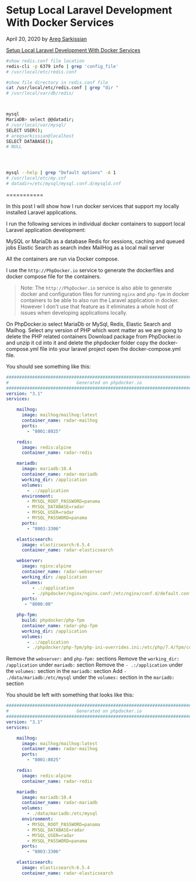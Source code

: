 # Setup Local Laravel Development With Docker Services

April 20, 2020 by [Areg Sarkissian](https://aregsar.com/about)

[Setup Local Laravel Development With Docker Services](https://aregsar.com/blog/2020/setup-local-laravel-development-with-docker-services)

```bash
#show redis.conf file location 
redis-cli -p 6379 info | grep 'config_file'
# /usr/local/etc/redis.conf 

#show file directory in redis.conf file
cat /usr/local/etc/redis.conf | grep "dir "
# /usr/local/var/db/redis/



mysql
MariaDB> select @@datadir;
# /usr/local/var/mysql/
SELECT USER();
# aregsarkissian@localhost
SELECT DATABASE();
# NULL




mysql --help | grep "Default options" -A 1
# /usr/local/etc/my.cnf
# datadir=/etc/mysql/mysql.conf.d/mysqld.cnf
```

===========

In this post I will show how I run docker services that support my locally installed Laravel applications.

I run the following services in individual docker containers to support local Laravel application development:

MySQL or MariaDb as a database
Redis for sessions, caching and queued jobs 
Elastic Search as search index
MailHog as a local mail server

All the containers are run via Docker compose.

I use the `http://PhpDocker.io` service to generate the dockerfiles and docker compose file
for the containers. 

> Note: The `http://PhpDocker.io` service is also able to generate docker and configuration files for running `nginx` and `php-fpm` in docker containers to be able to also run the Laravel application in docker. However I don't use that feature as it eliminates a whole host of issues when developing applications locally.

On PhpDocker.io select MariaDb or MySql, Redis, Elastic Search and Mailhog.
Select any version of PHP which wont matter as we are going to delete the PHP related containers
Download package from PhpDocker.io and unzip it 
cd into it and delete the phpdocker folder 
copy the docker-compose.yml file into your laravel project
open the docker-compose.yml file.

You should see something like this:

```yaml
###############################################################################
#                          Generated on phpdocker.io                          #
###############################################################################
version: "3.1"
services:

    mailhog:
      image: mailhog/mailhog:latest
      container_name: radar-mailhog
      ports:
        - "8001:8025"

    redis:
      image: redis:alpine
      container_name: radar-redis

    mariadb:
      image: mariadb:10.4
      container_name: radar-mariadb
      working_dir: /application
      volumes:
        - .:/application
      environment:
        - MYSQL_ROOT_PASSWORD=panama
        - MYSQL_DATABASE=radar
        - MYSQL_USER=radar
        - MYSQL_PASSWORD=panama
      ports:
        - "8003:3306"

    elasticsearch:
      image: elasticsearch:6.5.4
      container_name: radar-elasticsearch

    webserver:
      image: nginx:alpine
      container_name: radar-webserver
      working_dir: /application
      volumes:
          - .:/application
          - ./phpdocker/nginx/nginx.conf:/etc/nginx/conf.d/default.conf
      ports:
       - "8000:80"

    php-fpm:
      build: phpdocker/php-fpm
      container_name: radar-php-fpm
      working_dir: /application
      volumes:
        - .:/application
        - ./phpdocker/php-fpm/php-ini-overrides.ini:/etc/php/7.4/fpm/conf.d/99-overrides.ini


```

Remove the `webserver:` and `php-fpm:` sections
Remove the `working_dir: /application` under `mariadb:` section
Remove the `- .:/application` under the `volumes:` section in the `mariadb:` section
Add `- ./data/mariadb:/etc/mysql` under the `volumes:` section in the `mariadb:` section

You should be left with something that looks like this:

```yaml
###############################################################################
#                          Generated on phpdocker.io                          #
###############################################################################
version: "3.1"
services:

    mailhog:
      image: mailhog/mailhog:latest
      container_name: radar-mailhog
      ports:
        - "8001:8025"

    redis:
      image: redis:alpine
      container_name: radar-redis

    mariadb:
      image: mariadb:10.4
      container_name: radar-mariadb
      volumes:
        - ./data/mariadb:/etc/mysql
      environment:
        - MYSQL_ROOT_PASSWORD=panama
        - MYSQL_DATABASE=radar
        - MYSQL_USER=radar
        - MYSQL_PASSWORD=panama
      ports:
        - "8003:3306"

    elasticsearch:
      image: elasticsearch:6.5.4
      container_name: radar-elasticsearch
```






